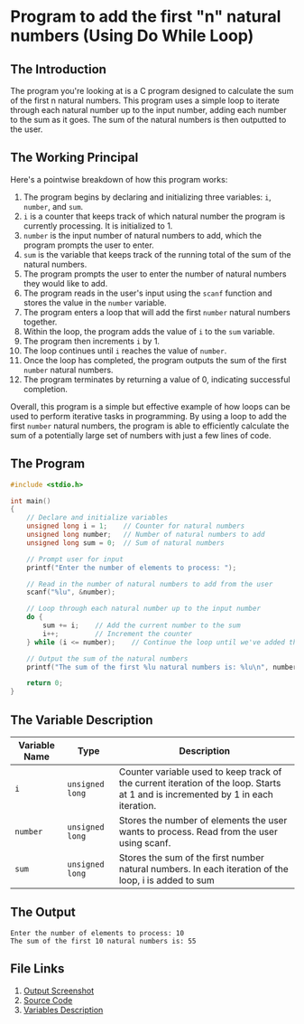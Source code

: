 # Program to add the first "n" natural numbers (Using Do While Loop)
## The Introduction

The program you're looking at is a C program designed to calculate the sum of the first n natural numbers. This program uses a simple loop to iterate through each natural number up to the input number, adding each number to the sum as it goes. The sum of the natural numbers is then outputted to the user.

## The Working Principal

Here's a pointwise breakdown of how this program works:

1.  The program begins by declaring and initializing three variables: `i`, `number`, and `sum`.
2.  `i` is a counter that keeps track of which natural number the program is currently processing. It is initialized to 1.
3.  `number` is the input number of natural numbers to add, which the program prompts the user to enter.
4.  `sum` is the variable that keeps track of the running total of the sum of the natural numbers.
5.  The program prompts the user to enter the number of natural numbers they would like to add.
6.  The program reads in the user's input using the `scanf` function and stores the value in the `number` variable.
7.  The program enters a loop that will add the first `number` natural numbers together.
8.  Within the loop, the program adds the value of `i` to the `sum` variable.
9.  The program then increments `i` by 1.
10.  The loop continues until `i` reaches the value of `number`.
11.  Once the loop has completed, the program outputs the sum of the first `number` natural numbers.
12.  The program terminates by returning a value of 0, indicating successful completion.

Overall, this program is a simple but effective example of how loops can be used to perform iterative tasks in programming. By using a loop to add the first `number` natural numbers, the program is able to efficiently calculate the sum of a potentially large set of numbers with just a few lines of code.

## The Program

```c
#include <stdio.h>

int main()
{
    // Declare and initialize variables
    unsigned long i = 1;    // Counter for natural numbers
    unsigned long number;   // Number of natural numbers to add
    unsigned long sum = 0;  // Sum of natural numbers

    // Prompt user for input
    printf("Enter the number of elements to process: ");

    // Read in the number of natural numbers to add from the user
    scanf("%lu", &number);

    // Loop through each natural number up to the input number
    do {
        sum += i;    // Add the current number to the sum
        i++;         // Increment the counter
    } while (i <= number);    // Continue the loop until we've added the desired number of natural numbers

    // Output the sum of the natural numbers
    printf("The sum of the first %lu natural numbers is: %lu\n", number, sum);

    return 0;
}
```

## The Variable Description

| Variable Name | Type | Description |
|-----|------|------|
| `i` |	`unsigned long` |	Counter variable used to keep track of the current iteration of the loop. Starts at 1 and is incremented by 1 in each iteration.|
| `number` | `unsigned long` | Stores the number of elements the user wants to process. Read from the user using scanf.|
| `sum` | `unsigned long` | Stores the sum of the first number natural numbers. In each iteration of the loop, i is added to sum |

## The Output

```
Enter the number of elements to process: 10
The sum of the first 10 natural numbers is: 55
```

## File Links
1. [Output Screenshot](../screenshots/sumOfFirstNNaturalNumbersDoWhileLoop.png)
2. [Source Code](../src/sumOfFirstNNaturalNumbersDoWhileLoop.c)
3. [Variables Description](../variableDescription/sumOfFirstNNaturalNumbersDoWhileLoop.md)